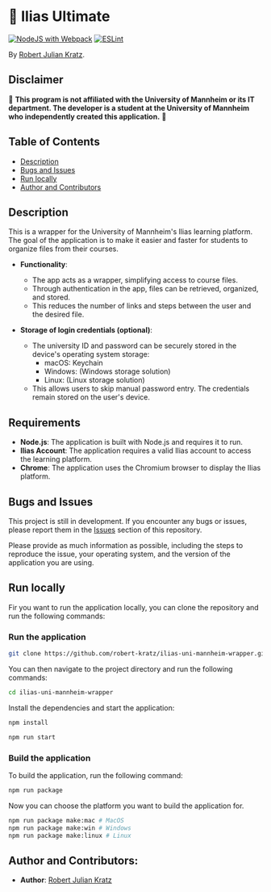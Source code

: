 # 🚀 Ilias Ultimate

[![NodeJS with Webpack](https://github.com/robert-kratz/ilias-uni-mannheim-wrapper/actions/workflows/webpack.yml/badge.svg)](https://github.com/robert-kratz/ilias-uni-mannheim-wrapper/actions/workflows/webpack.yml)
[![ESLint](https://github.com/robert-kratz/ilias-uni-mannheim-wrapper/actions/workflows/eslint.yml/badge.svg)](https://github.com/robert-kratz/ilias-uni-mannheim-wrapper/actions/workflows/eslint.yml)

By [Robert Julian Kratz](https://rjks.us).

## Disclaimer

🚨 **This program is not affiliated with the University of Mannheim or its IT department. The developer is a student at the University of Mannheim who independently created this application.** 🚨

## Table of Contents

- [Description](#description)
- [Bugs and Issues](#bugs-and-issues)
- [Run locally](#run-locally)
- [Author and Contributors](#author-and-contributors)

## Description

This is a wrapper for the University of Mannheim's Ilias learning platform. The goal of the application is to make it easier and faster for students to organize files from their courses.

- **Functionality**:

  - The app acts as a wrapper, simplifying access to course files.
  - Through authentication in the app, files can be retrieved, organized, and stored.
  - This reduces the number of links and steps between the user and the desired file.

- **Storage of login credentials (optional)**:
  - The university ID and password can be securely stored in the device's operating system storage:
    - macOS: Keychain
    - Windows: (Windows storage solution)
    - Linux: (Linux storage solution)
  - This allows users to skip manual password entry. The credentials remain stored on the user's device.

## Requirements

- **Node.js**: The application is built with Node.js and requires it to run.
- **Ilias Account**: The application requires a valid Ilias account to access the learning platform.
- **Chrome**: The application uses the Chromium browser to display the Ilias platform.

## Bugs and Issues

This project is still in development. If you encounter any bugs or issues, please report them in the [Issues](https://github.com/robert-kratz/ilias-uni-mannheim-wrapper/issues) section of this repository.

Please provide as much information as possible, including the steps to reproduce the issue, your operating system, and the version of the application you are using.

## Run locally

Fir you want to run the application locally, you can clone the repository and run the following commands:

### Run the application

```bash
git clone https://github.com/robert-kratz/ilias-uni-mannheim-wrapper.git
```

You can then navigate to the project directory and run the following commands:

```bash
cd ilias-uni-mannheim-wrapper
```

Install the dependencies and start the application:

```bash
npm install
```

```bash
npm run start
```

### Build the application

To build the application, run the following command:

```bash
npm run package
```

Now you can choose the platform you want to build the application for.

```bash
npm run package make:mac # MacOS
npm run package make:win # Windows
npm run package make:linux # Linux
```

## Author and Contributors:

- **Author**: [Robert Julian Kratz](mailto:robert.kratz@rjks.us)
